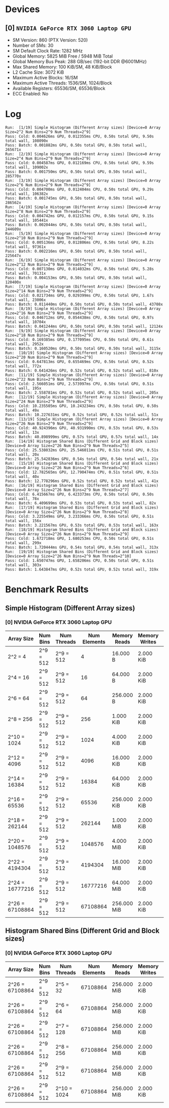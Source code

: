 # Devices

## [0] `NVIDIA GeForce RTX 3060 Laptop GPU`
* SM Version: 860 (PTX Version: 520)
* Number of SMs: 30
* SM Default Clock Rate: 1282 MHz
* Global Memory: 5825 MiB Free / 5948 MiB Total
* Global Memory Bus Peak: 288 GB/sec (192-bit DDR @6001MHz)
* Max Shared Memory: 100 KiB/SM, 48 KiB/Block
* L2 Cache Size: 3072 KiB
* Maximum Active Blocks: 16/SM
* Maximum Active Threads: 1536/SM, 1024/Block
* Available Registers: 65536/SM, 65536/Block
* ECC Enabled: No

# Log

```
Run:  [1/19] Simple Histogram (Different Array sizes) [Device=0 Array Size=2^2 Num Bins=2^9 Num Threads=2^9]
Pass: Cold: 0.004626ms GPU, 0.012355ms CPU, 0.50s total GPU, 9.50s total wall, 108090x 
Pass: Batch: 0.001882ms GPU, 0.50s total GPU, 0.50s total wall, 265671x
Run:  [2/19] Simple Histogram (Different Array sizes) [Device=0 Array Size=2^4 Num Bins=2^9 Num Threads=2^9]
Pass: Cold: 0.004587ms GPU, 0.012169ms CPU, 0.50s total GPU, 9.59s total wall, 109002x 
Pass: Batch: 0.001750ms GPU, 0.50s total GPU, 0.50s total wall, 285770x
Run:  [3/19] Simple Histogram (Different Array sizes) [Device=0 Array Size=2^6 Num Bins=2^9 Num Threads=2^9]
Pass: Cold: 0.004700ms GPU, 0.012404ms CPU, 0.50s total GPU, 9.29s total wall, 106382x 
Pass: Batch: 0.001745ms GPU, 0.50s total GPU, 0.50s total wall, 286562x
Run:  [4/19] Simple Histogram (Different Array sizes) [Device=0 Array Size=2^8 Num Bins=2^9 Num Threads=2^9]
Pass: Cold: 0.004742ms GPU, 0.012157ms CPU, 0.50s total GPU, 9.15s total wall, 105441x 
Pass: Batch: 0.002044ms GPU, 0.50s total GPU, 0.50s total wall, 244609x
Run:  [5/19] Simple Histogram (Different Array sizes) [Device=0 Array Size=2^10 Num Bins=2^9 Num Threads=2^9]
Pass: Cold: 0.005136ms GPU, 0.012806ms CPU, 0.50s total GPU, 8.22s total wall, 97361x 
Pass: Batch: 0.002216ms GPU, 0.50s total GPU, 0.50s total wall, 225647x
Run:  [6/19] Simple Histogram (Different Array sizes) [Device=0 Array Size=2^12 Num Bins=2^9 Num Threads=2^9]
Pass: Cold: 0.007130ms GPU, 0.014032ms CPU, 0.50s total GPU, 5.28s total wall, 70131x 
Pass: Batch: 0.004153ms GPU, 0.50s total GPU, 0.50s total wall, 120400x
Run:  [7/19] Simple Histogram (Different Array sizes) [Device=0 Array Size=2^14 Num Bins=2^9 Num Threads=2^9]
Pass: Cold: 0.021734ms GPU, 0.029399ms CPU, 0.50s total GPU, 1.67s total wall, 23006x 
Pass: Batch: 0.011440ms GPU, 0.50s total GPU, 0.50s total wall, 43708x
Run:  [8/19] Simple Histogram (Different Array sizes) [Device=0 Array Size=2^16 Num Bins=2^9 Num Threads=2^9]
Pass: Cold: 0.046712ms GPU, 0.054438ms CPU, 0.50s total GPU, 0.97s total wall, 10704x 
Pass: Batch: 0.041244ms GPU, 0.50s total GPU, 0.50s total wall, 12124x
Run:  [9/19] Simple Histogram (Different Array sizes) [Device=0 Array Size=2^18 Num Bins=2^9 Num Threads=2^9]
Pass: Cold: 0.169385ms GPU, 0.177095ms CPU, 0.50s total GPU, 0.61s total wall, 2952x 
Pass: Batch: 0.160520ms GPU, 0.50s total GPU, 0.50s total wall, 3115x
Run:  [10/19] Simple Histogram (Different Array sizes) [Device=0 Array Size=2^20 Num Bins=2^9 Num Threads=2^9]
Pass: Cold: 0.647813ms GPU, 0.655469ms CPU, 0.50s total GPU, 0.52s total wall, 772x 
Pass: Batch: 0.641426ms GPU, 0.52s total GPU, 0.52s total wall, 810x
Run:  [11/19] Simple Histogram (Different Array sizes) [Device=0 Array Size=2^22 Num Bins=2^9 Num Threads=2^9]
Pass: Cold: 2.566051ms GPU, 2.573997ms CPU, 0.50s total GPU, 0.51s total wall, 195x 
Pass: Batch: 2.558781ms GPU, 0.52s total GPU, 0.52s total wall, 205x
Run:  [12/19] Simple Histogram (Different Array sizes) [Device=0 Array Size=2^24 Num Bins=2^9 Num Threads=2^9]
Pass: Cold: 10.235505ms GPU, 10.243234ms CPU, 0.50s total GPU, 0.50s total wall, 49x 
Pass: Batch: 10.227631ms GPU, 0.52s total GPU, 0.52s total wall, 51x
Run:  [13/19] Simple Histogram (Different Array sizes) [Device=0 Array Size=2^26 Num Bins=2^9 Num Threads=2^9]
Pass: Cold: 40.924396ms GPU, 40.931990ms CPU, 0.53s total GPU, 0.53s total wall, 13x 
Pass: Batch: 40.898999ms GPU, 0.57s total GPU, 0.57s total wall, 14x
Run:  [14/19] Histogram Shared Bins (Different Grid and Block sizes) [Device=0 Array Size=2^26 Num Bins=2^9 Num Threads=2^5]
Pass: Cold: 25.538032ms GPU, 25.546011ms CPU, 0.51s total GPU, 0.51s total wall, 20x 
Pass: Batch: 25.542836ms GPU, 0.54s total GPU, 0.54s total wall, 21x
Run:  [15/19] Histogram Shared Bins (Different Grid and Block sizes) [Device=0 Array Size=2^26 Num Bins=2^9 Num Threads=2^6]
Pass: Cold: 12.782565ms GPU, 12.790474ms CPU, 0.51s total GPU, 0.51s total wall, 40x 
Pass: Batch: 12.778296ms GPU, 0.52s total GPU, 0.52s total wall, 41x
Run:  [16/19] Histogram Shared Bins (Different Grid and Block sizes) [Device=0 Array Size=2^26 Num Bins=2^9 Num Threads=2^7]
Pass: Cold: 6.415667ms GPU, 6.423373ms CPU, 0.50s total GPU, 0.50s total wall, 78x 
Pass: Batch: 6.409699ms GPU, 0.53s total GPU, 0.53s total wall, 82x
Run:  [17/19] Histogram Shared Bins (Different Grid and Block sizes) [Device=0 Array Size=2^26 Num Bins=2^9 Num Threads=2^8]
Pass: Cold: 3.225549ms GPU, 3.233366ms CPU, 0.50s total GPU, 0.51s total wall, 156x 
Pass: Batch: 3.221567ms GPU, 0.53s total GPU, 0.53s total wall, 163x
Run:  [18/19] Histogram Shared Bins (Different Grid and Block sizes) [Device=0 Array Size=2^26 Num Bins=2^9 Num Threads=2^9]
Pass: Cold: 1.672718ms GPU, 1.680253ms CPU, 0.50s total GPU, 0.51s total wall, 299x 
Pass: Batch: 1.720444ms GPU, 0.54s total GPU, 0.54s total wall, 313x
Run:  [19/19] Histogram Shared Bins (Different Grid and Block sizes) [Device=0 Array Size=2^26 Num Bins=2^9 Num Threads=2^10]
Pass: Cold: 1.650747ms GPU, 1.658206ms CPU, 0.50s total GPU, 0.51s total wall, 303x 
Pass: Batch: 1.643847ms GPU, 0.52s total GPU, 0.52s total wall, 319x
```

# Benchmark Results

## Simple Histogram (Different Array sizes)

### [0] NVIDIA GeForce RTX 3060 Laptop GPU

|   Array Size    | Num Bins  | Num Threads | Num Elements | Memory Reads | Memory Writes | Samples |  CPU Time  |  Noise  |  GPU Time  | Noise  |  Elem/s  | GlobalMem BW | BWUtil | Samples | Batch GPU  |
|-----------------|-----------|-------------|--------------|--------------|---------------|---------|------------|---------|------------|--------|----------|--------------|--------|---------|------------|
|         2^2 = 4 | 2^9 = 512 |   2^9 = 512 |            4 |     16.000 B |     2.000 KiB | 108090x |  12.355 us | 174.05% |   4.626 us | 14.63% | 864.715K | 446.193 MB/s |  0.15% | 265671x |   1.882 us |
|        2^4 = 16 | 2^9 = 512 |   2^9 = 512 |           16 |     64.000 B |     2.000 KiB | 109002x |  12.169 us | 171.47% |   4.587 us | 14.62% |   3.488M | 460.421 MB/s |  0.16% | 285770x |   1.750 us |
|        2^6 = 64 | 2^9 = 512 |   2^9 = 512 |           64 |    256.000 B |     2.000 KiB | 106382x |  12.404 us | 171.01% |   4.700 us | 16.03% |  13.617M | 490.208 MB/s |  0.17% | 286562x |   1.745 us |
|       2^8 = 256 | 2^9 = 512 |   2^9 = 512 |          256 |    1.000 KiB |     2.000 KiB | 105441x |  12.157 us | 164.08% |   4.742 us | 16.51% |  53.986M | 647.829 MB/s |  0.22% | 244609x |   2.044 us |
|     2^10 = 1024 | 2^9 = 512 |   2^9 = 512 |         1024 |    4.000 KiB |     2.000 KiB |  97361x |  12.806 us | 156.48% |   5.136 us | 16.26% | 199.393M |   1.196 GB/s |  0.42% | 225647x |   2.216 us |
|     2^12 = 4096 | 2^9 = 512 |   2^9 = 512 |         4096 |   16.000 KiB |     2.000 KiB |  70131x |  14.032 us | 104.12% |   7.130 us | 14.55% | 574.503M |   2.585 GB/s |  0.90% | 120400x |   4.153 us |
|    2^14 = 16384 | 2^9 = 512 |   2^9 = 512 |        16384 |   64.000 KiB |     2.000 KiB |  23006x |  29.399 us |  38.53% |  21.734 us | 13.24% | 753.847M |   3.110 GB/s |  1.08% |  43708x |  11.440 us |
|    2^16 = 65536 | 2^9 = 512 |   2^9 = 512 |        65536 |  256.000 KiB |     2.000 KiB |  10704x |  54.438 us |  18.73% |  46.712 us |  6.88% |   1.403G |   5.656 GB/s |  1.96% |  12124x |  41.244 us |
|   2^18 = 262144 | 2^9 = 512 |   2^9 = 512 |       262144 |    1.000 MiB |     2.000 KiB |   2952x | 177.095 us |   4.78% | 169.385 us |  1.07% |   1.548G |   6.203 GB/s |  2.15% |   3115x | 160.520 us |
|  2^20 = 1048576 | 2^9 = 512 |   2^9 = 512 |      1048576 |    4.000 MiB |     2.000 KiB |    772x | 655.469 us |   1.24% | 647.813 us |  0.30% |   1.619G |   6.478 GB/s |  2.25% |    810x | 641.426 us |
|  2^22 = 4194304 | 2^9 = 512 |   2^9 = 512 |      4194304 |   16.000 MiB |     2.000 KiB |    195x |   2.574 ms |   0.32% |   2.566 ms |  0.07% |   1.635G |   6.539 GB/s |  2.27% |    205x |   2.559 ms |
| 2^24 = 16777216 | 2^9 = 512 |   2^9 = 512 |     16777216 |   64.000 MiB |     2.000 KiB |     49x |  10.243 ms |   0.08% |  10.236 ms |  0.03% |   1.639G |   6.557 GB/s |  2.28% |     51x |  10.228 ms |
| 2^26 = 67108864 | 2^9 = 512 |   2^9 = 512 |     67108864 |  256.000 MiB |     2.000 KiB |     13x |  40.932 ms |   0.03% |  40.924 ms |  0.02% |   1.640G |   6.559 GB/s |  2.28% |     14x |  40.899 ms |

## Histogram Shared Bins (Different Grid and Block sizes)

### [0] NVIDIA GeForce RTX 3060 Laptop GPU

|   Array Size    | Num Bins  | Num Threads | Num Elements | Memory Reads | Memory Writes | Samples | CPU Time  | Noise | GPU Time  | Noise | Elem/s  | GlobalMem BW | BWUtil | Samples | Batch GPU |
|-----------------|-----------|-------------|--------------|--------------|---------------|---------|-----------|-------|-----------|-------|---------|--------------|--------|---------|-----------|
| 2^26 = 67108864 | 2^9 = 512 |    2^5 = 32 |     67108864 |  256.000 MiB |     2.000 KiB |     20x | 25.546 ms | 0.04% | 25.538 ms | 0.02% |  2.628G |  10.511 GB/s |  3.65% |     21x | 25.543 ms |
| 2^26 = 67108864 | 2^9 = 512 |    2^6 = 64 |     67108864 |  256.000 MiB |     2.000 KiB |     40x | 12.790 ms | 0.07% | 12.783 ms | 0.03% |  5.250G |  21.000 GB/s |  7.29% |     41x | 12.778 ms |
| 2^26 = 67108864 | 2^9 = 512 |   2^7 = 128 |     67108864 |  256.000 MiB |     2.000 KiB |     78x |  6.423 ms | 0.13% |  6.416 ms | 0.05% | 10.460G |  41.841 GB/s | 14.53% |     82x |  6.410 ms |
| 2^26 = 67108864 | 2^9 = 512 |   2^8 = 256 |     67108864 |  256.000 MiB |     2.000 KiB |    156x |  3.233 ms | 0.25% |  3.226 ms | 0.04% | 20.805G |  83.222 GB/s | 28.89% |    163x |  3.222 ms |
| 2^26 = 67108864 | 2^9 = 512 |   2^9 = 512 |     67108864 |  256.000 MiB |     2.000 KiB |    299x |  1.680 ms | 0.79% |  1.673 ms | 0.65% | 40.120G | 160.480 GB/s | 55.71% |    313x |  1.720 ms |
| 2^26 = 67108864 | 2^9 = 512 | 2^10 = 1024 |     67108864 |  256.000 MiB |     2.000 KiB |    303x |  1.658 ms | 0.61% |  1.651 ms | 0.40% | 40.654G | 162.616 GB/s | 56.45% |    319x |  1.644 ms |
